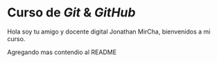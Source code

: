 # Curso de _Git_ & _GitHub_

Hola soy tu amigo y docente digital Jonathan MirCha, bienvenidos a mi curso.

Agregando mas contendio al README
